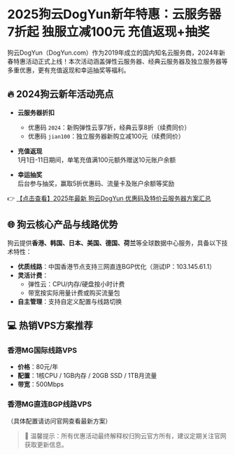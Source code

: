 # 2025狗云DogYun新年特惠：云服务器7折起 独服立减100元 充值返现+抽奖

狗云DogYun（DogYun.com）作为2019年成立的国内知名云服务商，2024年新春特惠活动正式上线！本次活动涵盖弹性云服务器、经典云服务器及独立服务器等多重优惠，更有充值返现和幸运抽奖等福利。

## 🔥 2024狗云新年活动亮点

- **云服务器折扣**  
  - 优惠码 `2024`：新购弹性云享7折，经典云享8折（续费同价）
  - 优惠码 `jian100`：独立服务器新购立减100元（续费同价）

- **充值返现**  
  1月1日-11日期间，单笔充值满100元额外赠送10元账户余额

- **幸运抽奖**  
  后台参与抽奖，赢取5折优惠码、流量卡及账户余额等奖励

👉 [【点击查看】2025年最新 狗云DogYun 优惠码及特价云服务器方案汇总](https://bit.ly/DogYun)

## 🌐 狗云核心产品与线路优势

狗云提供**香港、韩国、日本、美国、德国、荷兰**等全球数据中心服务，具备以下技术特性：

- **优质线路**：中国香港节点支持三网直连BGP优化（测试IP：103.145.61.1）
- **灵活计费**：  
  - 弹性云：CPU/内存/硬盘按小时计费  
  - 带宽按实际用量计费或购买流量包
- **自主管理**：支持自定义配置与线路切换

## 💻 热销VPS方案推荐

### 香港MG国际线路VPS
- **价格**：80元/年  
- **配置**：1核CPU / 1GB内存 / 20GB SSD / 1TB月流量  
- **带宽**：500Mbps  

### 香港MG直连BGP线路VPS
（具体配置请访问官网查看最新方案）

> 📌 温馨提示：所有优惠活动最终解释权归狗云官方所有，建议定期关注官网获取更新信息。